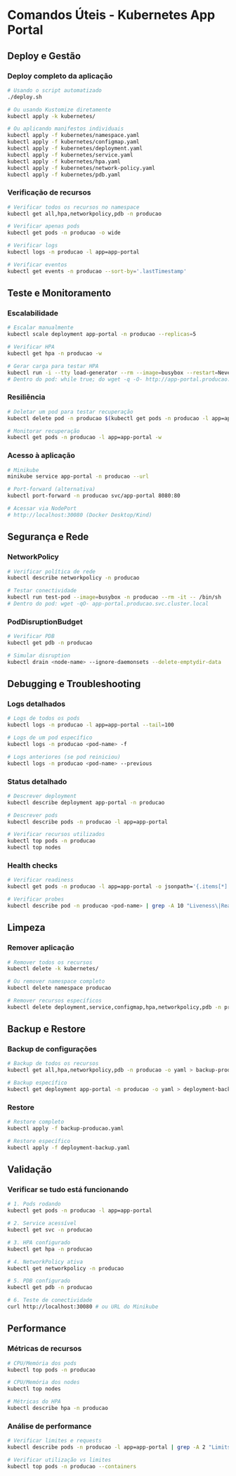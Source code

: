 # Comandos Úteis - Kubernetes App Portal

## Deploy e Gestão

### Deploy completo da aplicação

```bash
# Usando o script automatizado
./deploy.sh

# Ou usando Kustomize diretamente
kubectl apply -k kubernetes/

# Ou aplicando manifestos individuais
kubectl apply -f kubernetes/namespace.yaml
kubectl apply -f kubernetes/configmap.yaml
kubectl apply -f kubernetes/deployment.yaml
kubectl apply -f kubernetes/service.yaml
kubectl apply -f kubernetes/hpa.yaml
kubectl apply -f kubernetes/network-policy.yaml
kubectl apply -f kubernetes/pdb.yaml
```

### Verificação de recursos

```bash
# Verificar todos os recursos no namespace
kubectl get all,hpa,networkpolicy,pdb -n producao

# Verificar apenas pods
kubectl get pods -n producao -o wide

# Verificar logs
kubectl logs -n producao -l app=app-portal

# Verificar eventos
kubectl get events -n producao --sort-by='.lastTimestamp'
```

## Teste e Monitoramento

### Escalabilidade

```bash
# Escalar manualmente
kubectl scale deployment app-portal -n producao --replicas=5

# Verificar HPA
kubectl get hpa -n producao -w

# Gerar carga para testar HPA
kubectl run -i --tty load-generator --rm --image=busybox --restart=Never -n producao -- /bin/sh
# Dentro do pod: while true; do wget -q -O- http://app-portal.producao.svc.cluster.local/; sleep 0.01; done
```

### Resiliência

```bash
# Deletar um pod para testar recuperação
kubectl delete pod -n producao $(kubectl get pods -n producao -l app=app-portal -o jsonpath="{.items[0].metadata.name}")

# Monitorar recuperação
kubectl get pods -n producao -l app=app-portal -w
```

### Acesso à aplicação

```bash
# Minikube
minikube service app-portal -n producao --url

# Port-forward (alternativa)
kubectl port-forward -n producao svc/app-portal 8080:80

# Acessar via NodePort
# http://localhost:30080 (Docker Desktop/Kind)
```

## Segurança e Rede

### NetworkPolicy

```bash
# Verificar política de rede
kubectl describe networkpolicy -n producao

# Testar conectividade
kubectl run test-pod --image=busybox -n producao --rm -it -- /bin/sh
# Dentro do pod: wget -qO- app-portal.producao.svc.cluster.local
```

### PodDisruptionBudget

```bash
# Verificar PDB
kubectl get pdb -n producao

# Simular disruption
kubectl drain <node-name> --ignore-daemonsets --delete-emptydir-data
```

## Debugging e Troubleshooting

### Logs detalhados

```bash
# Logs de todos os pods
kubectl logs -n producao -l app=app-portal --tail=100

# Logs de um pod específico
kubectl logs -n producao <pod-name> -f

# Logs anteriores (se pod reiniciou)
kubectl logs -n producao <pod-name> --previous
```

### Status detalhado

```bash
# Descrever deployment
kubectl describe deployment app-portal -n producao

# Descrever pods
kubectl describe pods -n producao -l app=app-portal

# Verificar recursos utilizados
kubectl top pods -n producao
kubectl top nodes
```

### Health checks

```bash
# Verificar readiness
kubectl get pods -n producao -l app=app-portal -o jsonpath='{.items[*].status.conditions[?(@.type=="Ready")].status}'

# Verificar probes
kubectl describe pod -n producao <pod-name> | grep -A 10 "Liveness\|Readiness\|Startup"
```

## Limpeza

### Remover aplicação

```bash
# Remover todos os recursos
kubectl delete -k kubernetes/

# Ou remover namespace completo
kubectl delete namespace producao

# Remover recursos específicos
kubectl delete deployment,service,configmap,hpa,networkpolicy,pdb -n producao -l app=app-portal
```

## Backup e Restore

### Backup de configurações

```bash
# Backup de todos os recursos
kubectl get all,hpa,networkpolicy,pdb -n producao -o yaml > backup-producao.yaml

# Backup específico
kubectl get deployment app-portal -n producao -o yaml > deployment-backup.yaml
```

### Restore

```bash
# Restore completo
kubectl apply -f backup-producao.yaml

# Restore específico
kubectl apply -f deployment-backup.yaml
```

## Validação

### Verificar se tudo está funcionando

```bash
# 1. Pods rodando
kubectl get pods -n producao -l app=app-portal

# 2. Service acessível
kubectl get svc -n producao

# 3. HPA configurado
kubectl get hpa -n producao

# 4. NetworkPolicy ativa
kubectl get networkpolicy -n producao

# 5. PDB configurado
kubectl get pdb -n producao

# 6. Teste de conectividade
curl http://localhost:30080 # ou URL do Minikube
```

## Performance

### Métricas de recursos

```bash
# CPU/Memória dos pods
kubectl top pods -n producao

# CPU/Memória dos nodes
kubectl top nodes

# Métricas do HPA
kubectl describe hpa -n producao
```

### Análise de performance

```bash
# Verificar limites e requests
kubectl describe pods -n producao -l app=app-portal | grep -A 2 "Limits\|Requests"

# Verificar utilização vs limites
kubectl top pods -n producao --containers
```
